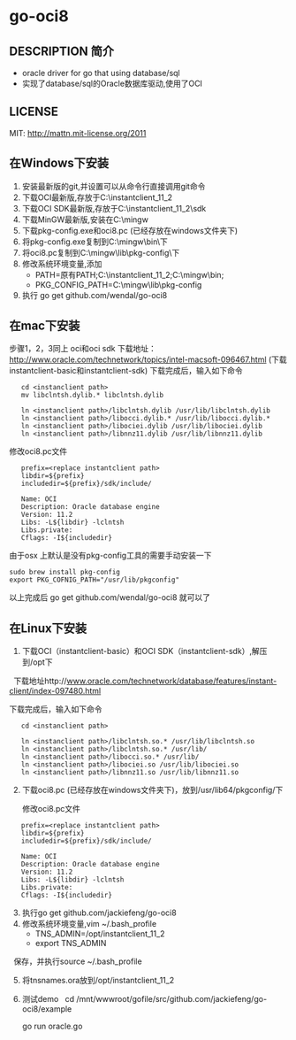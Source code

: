 go-oci8
=======

DESCRIPTION 简介
----------------

* oracle driver for go that using database/sql
* 实现了database/sql的Oracle数据库驱动,使用了OCI

LICENSE
-------

MIT: http://mattn.mit-license.org/2011

在Windows下安装
----
1. 安装最新版的git,并设置可以从命令行直接调用git命令
2. 下载OCI最新版,存放于C:\instantclient_11_2
3. 下载OCI SDK最新版,存放于C:\instantclient_11_2\sdk
4. 下载MinGW最新版,安装在C:\mingw
5. 下载pkg-config.exe和oci8.pc (已经存放在windows文件夹下)
6. 将pkg-config.exe复制到C:\mingw\bin\下
7. 将oci8.pc复制到C:\mingw\lib\pkg-config\下
8. 修改系统环境变量,添加
   - PATH=原有PATH;C:\instantclient_11_2;C:\mingw\bin;
   - PKG_CONFIG_PATH=C:\mingw\lib\pkg-config
9. 执行 go get github.com/wendal/go-oci8

在mac下安装  
------------
步骤1，2，3同上
oci和oci sdk 下载地址：http://www.oracle.com/technetwork/topics/intel-macsoft-096467.html
(下载instantclient-basic和instantclient-sdk)
下载完成后，输入如下命令
``` 
   cd <instanclient path>
   mv libclntsh.dylib.* libclntsh.dylib
    
   ln <instanclient path>/libclntsh.dylib /usr/lib/libclntsh.dylib
   ln <instanclient path>/libocci.dylib.* /usr/lib/libocci.dylib.*
   ln <instanclient path>/libociei.dylib /usr/lib/libociei.dylib
   ln <instanclient path>/libnnz11.dylib /usr/lib/libnnz11.dylib
```
修改oci8.pc文件
```
   prefix=<replace instantclient path>
   libdir=${prefix}
   includedir=${prefix}/sdk/include/
   
   Name: OCI
   Description: Oracle database engine
   Version: 11.2
   Libs: -L${libdir} -lclntsh
   Libs.private: 
   Cflags: -I${includedir}
```
由于osx 上默认是没有pkg-config工具的需要手动安装一下
```
sudo brew install pkg-config 
export PKG_COFNIG_PATH="/usr/lib/pkgconfig"
```
以上完成后 go get github.com/wendal/go-oci8 就可以了

在Linux下安装
-------------
1. 下载OCI（instantclient-basic）和OCI SDK（instantclient-sdk）,解压到/opt下

   下载地址http://www.oracle.com/technetwork/database/features/instant-client/index-097480.html
   
   下载完成后，输入如下命令
``` 
   cd <instanclient path>
    
   ln <instanclient path>/libclntsh.so.* /usr/lib/libclntsh.so
   ln <instanclient path>/libclntsh.so.* /usr/lib/
   ln <instanclient path>/libocci.so.* /usr/lib/
   ln <instanclient path>/libociei.so /usr/lib/libociei.so
   ln <instanclient path>/libnnz11.so /usr/lib/libnnz11.so
```
2. 下载oci8.pc (已经存放在windows文件夹下)，放到/usr/lib64/pkgconfig/下

   修改oci8.pc文件
```
   prefix=<replace instantclient path>
   libdir=${prefix}
   includedir=${prefix}/sdk/include/
   
   Name: OCI
   Description: Oracle database engine
   Version: 11.2
   Libs: -L${libdir} -lclntsh
   Libs.private: 
   Cflags: -I${includedir}
```
3. 执行go get github.com/jackiefeng/go-oci8
4. 修改系统环境变量,vim ~/.bash_profile
   - TNS_ADMIN=/opt/instantclient_11_2
   - export TNS_ADMIN
   
   保存，并执行source ~/.bash_profile
   
5. 将tnsnames.ora放到/opt/instantclient_11_2
6. 测试demo
   cd /mnt/wwwroot/gofile/src/github.com/jackiefeng/go-oci8/example
   
   go run oracle.go
